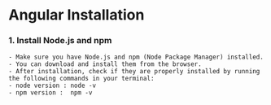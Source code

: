# Angular Installation

###   1. Install Node.js and npm
    - Make sure you have Node.js and npm (Node Package Manager) installed. 
    - You can download and install them from the browser. 
    - After installation, check if they are properly installed by running the following commands in your terminal:
    - node version : node -v
    - npm version :  npm -v


